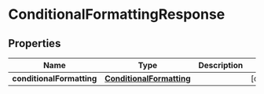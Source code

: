
# ConditionalFormattingResponse

## Properties
Name | Type | Description | Notes
------------ | ------------- | ------------- | -------------
**conditionalFormatting** | [**ConditionalFormatting**](ConditionalFormatting.md) |  |  [optional]



